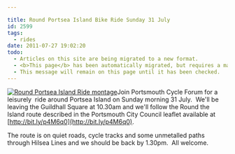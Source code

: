 ```yaml
---

title: Round Portsea Island Bike Ride Sunday 31 July
id: 2599
tags:
  - rides
date: 2011-07-27 19:02:20
todo:
  - Articles on this site are being migrated to a new format.
  - <b>This page</b> has been automatically migrated, but requires a manual check-&amp;-tune to ensure the format and links all work as expected.
  - This message will remain on this page until it has been checked.
---
```


[![Round Portsea Island Ride montage](http://www.pompeybug.co.uk/wp-content/uploads/2011/07/ROTIR-199x300.jpg "Round Portsea Island Ride montage")](/assets/ROTIR.jpg)Join Portsmouth Cycle Forum for a leisurely  ride around Portsea Island on Sunday morning 31 July.  We'll be leaving the Guildhall Square at 10.30am and we'll follow the Round the Island route described in the Portsmouth City Council leaflet available at [http://bit.ly/p4M6q0](http://bit.ly/p4M6q0).

The route is on quiet roads, cycle tracks and some unmetalled paths through Hilsea Lines and we should be back by 1.30pm.  All welcome.